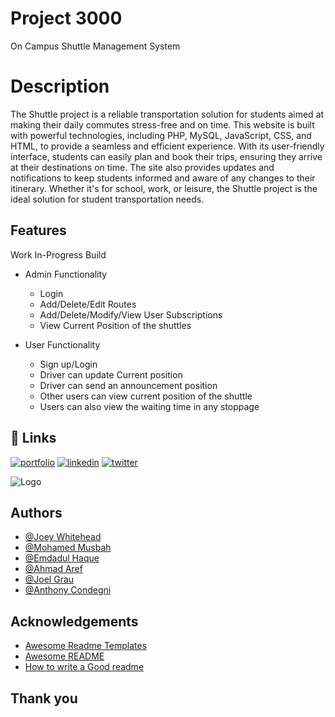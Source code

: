 # Project 3000
On Campus Shuttle Management System

# Description 
The Shuttle project is a reliable transportation solution for students aimed at making their daily commutes stress-free and on time. This website is built with powerful technologies, including PHP, MySQL, JavaScript, CSS, and HTML, to provide a seamless and efficient experience. With its user-friendly interface, students can easily plan and book their trips, ensuring they arrive at their destinations on time. The site also provides updates and notifications to keep students informed and aware of any changes to their itinerary. Whether it's for school, work, or leisure, the Shuttle project is the ideal solution for student transportation needs.

## Features 
Work In-Progress Build
- Admin Functionality
  - Login
  - Add/Delete/Edit Routes
  - Add/Delete/Modify/View User Subscriptions
  - View Current Position of the shuttles
  
- User Functionality 
  - Sign up/Login
  - Driver can update Current position
  - Driver can send an announcement position
  - Other users can view current position of the shuttle
  - Users can also view the waiting time in any stoppage 


## 🔗 Links
[![portfolio](https://img.shields.io/badge/my_portfolio-000?style=for-the-badge&logo=ko-fi&logoColor=white)](https://fledtrain.github.io/E-Portfolio)
[![linkedin](https://img.shields.io/badge/linkedin-0A66C2?style=for-the-badge&logo=linkedin&logoColor=white)](https://www.linkedin.com/in/joeywhitehead/)
[![twitter](https://img.shields.io/badge/twitter-1DA1F2?style=for-the-badge&logo=twitter&logoColor=white)](https://twitter.com/Fledtrain)

![Logo](https://pbs.twimg.com/profile_images/1607115031136636928/fZIGEc0r_400x400.jpg)

## Authors
- [@Joey Whitehead](https://www.github.com/Fledtrain)
- [@Mohamed Musbah](https://github.com/MohamedM829)
- [@Emdadul Haque](https://www.linkedin.com/in/emdadul-haque-67a021154/)
- [@Ahmad Aref](https://www.linkedin.com/in/ahmadsaref/)
- [@Joel Grau](https://www.linkedin.com/in/joel-grau-1a056714a/)
- [@Anthony Condegni](https://www.linkedin.com/in/anthony-condegni-80365a1ba/)


## Acknowledgements
 - [Awesome Readme Templates](https://awesomeopensource.com/project/elangosundar/awesome-README-templates)
 - [Awesome README](https://github.com/matiassingers/awesome-readme)
 - [How to write a Good readme](https://bulldogjob.com/news/449-how-to-write-a-good-readme-for-your-github-project)
 
 
 
## Thank you
